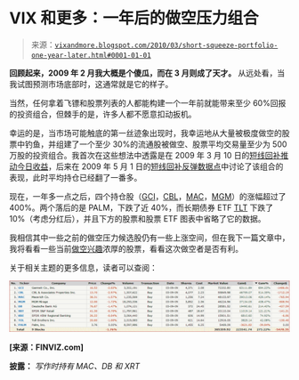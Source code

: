 <!--yml

类别：未分类

date: 2024-05-18 17:12:27

-->

# VIX 和更多：一年后的做空压力组合

> 来源：[`vixandmore.blogspot.com/2010/03/short-squeeze-portfolio-one-year-later.html#0001-01-01`](http://vixandmore.blogspot.com/2010/03/short-squeeze-portfolio-one-year-later.html#0001-01-01)

**回顾起来，2009 年 2 月我大概是个傻瓜，而在 3 月则成了天才。** 从远处看，当我试图预测市场底部时，这通常就是它的样子。

当然，任何拿着飞镖和股票列表的人都能构建一个一年前就能带来至少 60%回报的投资组合，但棘手的是，许多人都不愿意扣动扳机。

幸运的是，当市场可能触底的第一丝迹象出现时，我幸运地从大量被极度做空的股票中钓鱼，并组建了一个至少 30%的流通股被做空、股票平均交易量至少为 500 万股的投资组合。我首次在这些想法中透露是在 2009 年 3 月 10 日的[短线回补推动今日收益](http://vixandmore.blogspot.com/2009/03/short-covering-driving-todays-gains.html)，后来在 2009 年 5 月 1 日的[短线回补反弹数据点](http://vixandmore.blogspot.com/2009/05/short-covering-rally-data-points.html)中讨论了该组合的表现，此时平均持仓已经翻了一番多。

现在，一年多一点之后，四个持仓股（[GCI](http://vixandmore.blogspot.com/search/label/GCI)，[CBL](http://vixandmore.blogspot.com/search/label/CBL)，[MAC](http://vixandmore.blogspot.com/search/label/MAC)，[MGM](http://vixandmore.blogspot.com/search/label/MGM)）的涨幅超过了 400%。两个落后的是 PALM，下跌了近 40%，而长期债券 ETF [TLT](http://vixandmore.blogspot.com/search/label/TLT) 下跌了 10%（考虑分红后），并且下方的股票和股票 ETF 图表中省略了它的数据。

我相信其中一些之前的做空压力候选股仍有一些上涨空间，但在我下一篇文章中，我将看看一些当前[做空兴趣](http://vixandmore.blogspot.com/search/label/short%20interest)浓厚的股票，看看这次做空者是否有利。

关于相关主题的更多信息，读者可以查阅：

![](img/3c3ff0280df4d8d3342b751791f85dad.png)

**[来源：FINVIZ.com]**

**披露：** *写作时持有 MAC、DB 和 XRT*
